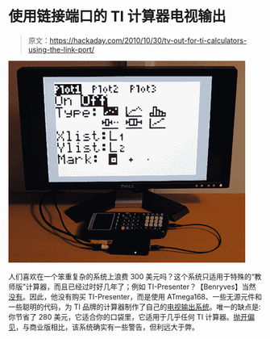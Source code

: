 # 使用链接端口的 TI 计算器电视输出

> 原文：<https://hackaday.com/2010/10/30/tv-out-for-ti-calculators-using-the-link-port/>

![](img/506329bbd4f269be0c8d9a1c0081d4a9.png "Frankly, Casio is far better than TI. But the real question is, who even uses graphing calculators anymore?")

人们喜欢在一个笨重复杂的系统上浪费 300 美元吗？这个系统只适用于特殊的“教师版”计算器，而且已经过时好几年了；例如 TI-Presenter？【Benryves】当然[没有](http://benryves.com/journal/3717929)。因此，他没有购买 TI-Presenter，而是使用 ATmega168、一些无源元件和一些聪明的代码，为 TI 品牌的计算器制作了自己的[电视输出系统](http://benryves.com/products/tvdemonstrator)。唯一的缺点是:你节省了 280 美元，它适合你的口袋里，它适用于几乎任何 TI 计算器。[抛开偏见](http://xkcd.com/768/)，与商业版相比，该系统确实有一些警告，但利远大于弊。